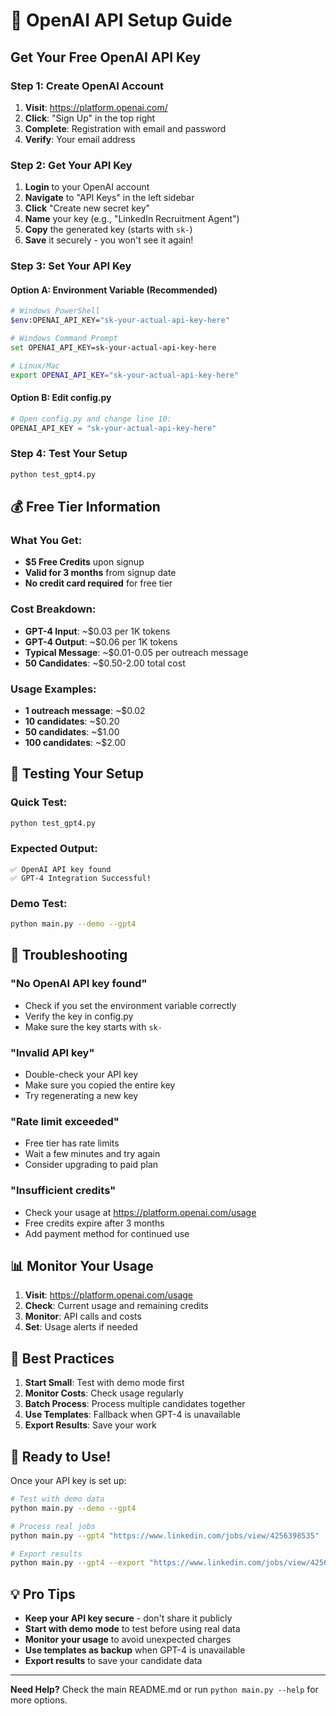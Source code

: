 # 🤖 OpenAI API Setup Guide

## Get Your Free OpenAI API Key

### Step 1: Create OpenAI Account
1. **Visit**: https://platform.openai.com/
2. **Click**: "Sign Up" in the top right
3. **Complete**: Registration with email and password
4. **Verify**: Your email address

### Step 2: Get Your API Key
1. **Login** to your OpenAI account
2. **Navigate** to "API Keys" in the left sidebar
3. **Click** "Create new secret key"
4. **Name** your key (e.g., "LinkedIn Recruitment Agent")
5. **Copy** the generated key (starts with `sk-`)
6. **Save** it securely - you won't see it again!

### Step 3: Set Your API Key

#### Option A: Environment Variable (Recommended)
```bash
# Windows PowerShell
$env:OPENAI_API_KEY="sk-your-actual-api-key-here"

# Windows Command Prompt
set OPENAI_API_KEY=sk-your-actual-api-key-here

# Linux/Mac
export OPENAI_API_KEY="sk-your-actual-api-key-here"
```

#### Option B: Edit config.py
```python
# Open config.py and change line 10:
OPENAI_API_KEY = "sk-your-actual-api-key-here"
```

### Step 4: Test Your Setup
```bash
python test_gpt4.py
```

## 💰 Free Tier Information

### What You Get:
- **$5 Free Credits** upon signup
- **Valid for 3 months** from signup date
- **No credit card required** for free tier

### Cost Breakdown:
- **GPT-4 Input**: ~$0.03 per 1K tokens
- **GPT-4 Output**: ~$0.06 per 1K tokens
- **Typical Message**: ~$0.01-0.05 per outreach message
- **50 Candidates**: ~$0.50-2.00 total cost

### Usage Examples:
- **1 outreach message**: ~$0.02
- **10 candidates**: ~$0.20
- **50 candidates**: ~$1.00
- **100 candidates**: ~$2.00

## 🧪 Testing Your Setup

### Quick Test:
```bash
python test_gpt4.py
```

### Expected Output:
```
✅ OpenAI API key found
✅ GPT-4 Integration Successful!
```

### Demo Test:
```bash
python main.py --demo --gpt4
```

## 🔧 Troubleshooting

### "No OpenAI API key found"
- Check if you set the environment variable correctly
- Verify the key in config.py
- Make sure the key starts with `sk-`

### "Invalid API key"
- Double-check your API key
- Make sure you copied the entire key
- Try regenerating a new key

### "Rate limit exceeded"
- Free tier has rate limits
- Wait a few minutes and try again
- Consider upgrading to paid plan

### "Insufficient credits"
- Check your usage at https://platform.openai.com/usage
- Free credits expire after 3 months
- Add payment method for continued use

## 📊 Monitor Your Usage

1. **Visit**: https://platform.openai.com/usage
2. **Check**: Current usage and remaining credits
3. **Monitor**: API calls and costs
4. **Set**: Usage alerts if needed

## 🎯 Best Practices

1. **Start Small**: Test with demo mode first
2. **Monitor Costs**: Check usage regularly
3. **Batch Process**: Process multiple candidates together
4. **Use Templates**: Fallback when GPT-4 is unavailable
5. **Export Results**: Save your work

## 🚀 Ready to Use!

Once your API key is set up:

```bash
# Test with demo data
python main.py --demo --gpt4

# Process real jobs
python main.py --gpt4 "https://www.linkedin.com/jobs/view/4256398535"

# Export results
python main.py --gpt4 --export "https://www.linkedin.com/jobs/view/4256398535"
```

## 💡 Pro Tips

- **Keep your API key secure** - don't share it publicly
- **Start with demo mode** to test before using real data
- **Monitor your usage** to avoid unexpected charges
- **Use templates as backup** when GPT-4 is unavailable
- **Export results** to save your candidate data

---

**Need Help?** Check the main README.md or run `python main.py --help` for more options. 